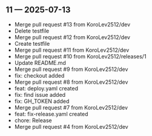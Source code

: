 ## 11 — 2025-07-13
- Merge pull request #13 from KoroLev2512/dev
- Delete testfile
- Merge pull request #12 from KoroLev2512/dev
- Create testfile
- Merge pull request #11 from KoroLev2512/dev
- Merge pull request #10 from KoroLev2512/releases/1
- Update README.md
- Merge pull request #9 from KoroLev2512/dev
- fix: checkout added
- Merge pull request #8 from KoroLev2512/dev
- feat: deploy.yaml created
- fix: find issue added
- fix: GH_TOKEN added
- Merge pull request #7 from KoroLev2512/dev
- feat: fix-release.yaml created
- chore: Release
- Merge pull request #4 from KoroLev2512/dev